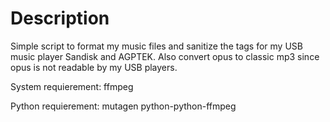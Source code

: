 # Description
  
Simple script to format my music files and sanitize the tags for my USB music player Sandisk and AGPTEK. Also convert opus to classic mp3 since opus is not readable by my USB players.
  
System requierement:
ffmpeg

Python requierement:
mutagen
python-python-ffmpeg

